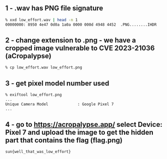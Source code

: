 ## 1 - .wav has PNG file signature
```zsh
% xxd low_effort.wav | head -n 1
00000000: 8950 4e47 0d0a 1a0a 0000 000d 4948 4452  .PNG........IHDR
```

## 2 - change extension to .png - we have a cropped image vulnerable to CVE 2023-21036 (aCropalypse)
```zsh
% cp low_effort.wav low_effort.png
```

## 3 - get pixel model number used
```zsh
% exiftool low_effort.png
...
Unique Camera Model             : Google Pixel 7
...
```

## 4 - go to https://acropalypse.app/ select Device: Pixel 7 and upload the image to get the hidden part that contains the flag (flag.png)
`sun{well_that_was_low_effort}`
